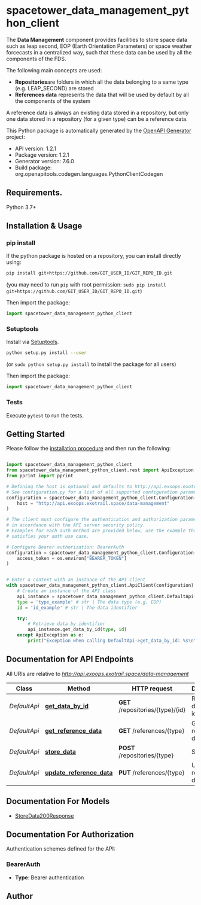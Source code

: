# spacetower_data_management_python_client
The <b>Data Management</b> component provides facilities to store space
data such as leap second, EOP (Earth Orientation Parameters) or space weather
forcecasts in a centralized way, such that these data can be used by all the 
components of the FDS.

The following main concepts are used:

<ul>
  <li><b>Repositories</b>are folders in which all the data belonging to a same
  type (e.g. LEAP_SECOND) are stored</li>
  <li><b>References data</b> represents the data that will be used by default
  by all the components of the system</li>
</ul>

A reference data is always an existing data stored in a repository, but only one 
data stored in a repository (for a given type) can be a reference data.


This Python package is automatically generated by the [OpenAPI Generator](https://openapi-generator.tech) project:

- API version: 1.2.1
- Package version: 1.2.1
- Generator version: 7.6.0
- Build package: org.openapitools.codegen.languages.PythonClientCodegen

## Requirements.

Python 3.7+

## Installation & Usage
### pip install

If the python package is hosted on a repository, you can install directly using:

```sh
pip install git+https://github.com/GIT_USER_ID/GIT_REPO_ID.git
```
(you may need to run `pip` with root permission: `sudo pip install git+https://github.com/GIT_USER_ID/GIT_REPO_ID.git`)

Then import the package:
```python
import spacetower_data_management_python_client
```

### Setuptools

Install via [Setuptools](http://pypi.python.org/pypi/setuptools).

```sh
python setup.py install --user
```
(or `sudo python setup.py install` to install the package for all users)

Then import the package:
```python
import spacetower_data_management_python_client
```

### Tests

Execute `pytest` to run the tests.

## Getting Started

Please follow the [installation procedure](#installation--usage) and then run the following:

```python

import spacetower_data_management_python_client
from spacetower_data_management_python_client.rest import ApiException
from pprint import pprint

# Defining the host is optional and defaults to http://api.exoops.exotrail.space/data-management
# See configuration.py for a list of all supported configuration parameters.
configuration = spacetower_data_management_python_client.Configuration(
    host = "http://api.exoops.exotrail.space/data-management"
)

# The client must configure the authentication and authorization parameters
# in accordance with the API server security policy.
# Examples for each auth method are provided below, use the example that
# satisfies your auth use case.

# Configure Bearer authorization: BearerAuth
configuration = spacetower_data_management_python_client.Configuration(
    access_token = os.environ["BEARER_TOKEN"]
)


# Enter a context with an instance of the API client
with spacetower_data_management_python_client.ApiClient(configuration) as api_client:
    # Create an instance of the API class
    api_instance = spacetower_data_management_python_client.DefaultApi(api_client)
    type = 'type_example' # str | The data type (e.g. EOP)
    id = 'id_example' # str | The data identifier

    try:
        # Retrieve data by identifier
        api_instance.get_data_by_id(type, id)
    except ApiException as e:
        print("Exception when calling DefaultApi->get_data_by_id: %s\n" % e)

```

## Documentation for API Endpoints

All URIs are relative to *http://api.exoops.exotrail.space/data-management*

Class | Method | HTTP request | Description
------------ | ------------- | ------------- | -------------
*DefaultApi* | [**get_data_by_id**](docs/DefaultApi.md#get_data_by_id) | **GET** /repositories/{type}/{id} | Retrieve data by identifier
*DefaultApi* | [**get_reference_data**](docs/DefaultApi.md#get_reference_data) | **GET** /references/{type} | Get reference data
*DefaultApi* | [**store_data**](docs/DefaultApi.md#store_data) | **POST** /repositories/{type} | Store data
*DefaultApi* | [**update_reference_data**](docs/DefaultApi.md#update_reference_data) | **PUT** /references/{type} | Update reference data


## Documentation For Models

 - [StoreData200Response](docs/StoreData200Response.md)


<a id="documentation-for-authorization"></a>
## Documentation For Authorization


Authentication schemes defined for the API:
<a id="BearerAuth"></a>
### BearerAuth

- **Type**: Bearer authentication


## Author




